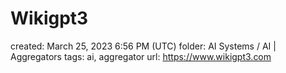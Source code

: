 # Wikigpt3

created: March 25, 2023 6:56 PM (UTC)
folder: AI Systems / AI | Aggregators
tags: ai, aggregator
url: https://www.wikigpt3.com